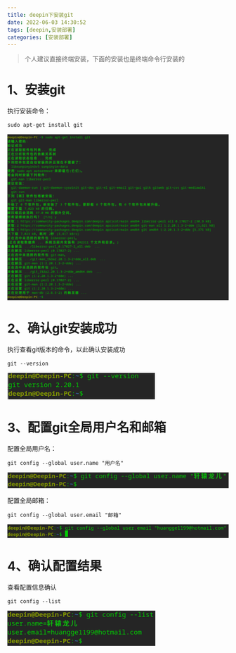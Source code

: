 ```yaml
---
title: deepin下安装git
date: 2022-06-03 14:30:52
tags: [deepin,安装部署]
categories: [安装部署]
---
```


> 个人建议直接终端安装，下面的安装也是终端命令行安装的

# 1、安装git

执行安装命令：

```she
sudo apt-get install git
```

![image-20220603103757605](inGitByOsDeepin/image-20220603103757605.png)

# 2、确认git安装成功

执行查看git版本的命令，以此确认安装成功

```shell
git --version
```

![image-20220603103959058](inGitByOsDeepin/image-20220603103959058.png)

# 3、配置git全局用户名和邮箱

配置全局用户名：

```shell
git config --global user.name "用户名"
```

![image-20220603104225094](inGitByOsDeepin/image-20220603104225094.png)

配置全局邮箱：

```shel
git config --global user.email "邮箱"
```

![image-20220603104335664](inGitByOsDeepin/image-20220603104335664.png)

# 4、确认配置结果

查看配置信息确认

```shell
git config --list
```

![image-20220603104447770](inGitByOsDeepin/image-20220603104447770.png)
